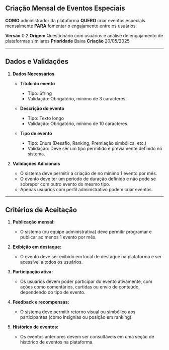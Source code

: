 ## Criação Mensal de Eventos Especiais

**COMO** administrador da plataforma
**QUERO** criar eventos especiais mensalmente
**PARA** fomentar o engajamento entre os usuários.

**Versão** 0.2
**Origem** Questionário com usuários e análise de engajamento de plataformas similares
**Prioridade** Baixa
**Criação** 20/05/2025

---

## **Dados e Validações**

1. **Dados Necessários**

    - **Título do evento**

        - Tipo: String
        - Validação: Obrigatório, mínimo de 3 caracteres.

    - **Descrição do evento**

        - Tipo: Texto longo
        - Validação: Obrigatório, mínimo de 10 caracteres.

    - **Tipo de evento**
        - Tipo: Enum (Desafio, Ranking, Premiação simbólica, etc.)
        - Validação: Deve ser um tipo permitido e previamente definido no sistema.

2. **Validações Adicionais**
    - O sistema deve permitir a criação de no mínimo 1 evento por mês.
    - O evento deve ter um período de duração definido e não pode se sobrepor com outro evento do mesmo tipo.
    - Apenas usuários com perfil administrativo podem criar eventos.

---

## **Critérios de Aceitação**

1. **Publicação mensal:**

    - O sistema (ou equipe administrativa) deve permitir programar e publicar ao menos 1 evento por mês.

2. **Exibição em destaque:**

    - O evento deve ser exibido em local de destaque na plataforma e ser acessível a todos os usuários.

3. **Participação ativa:**

    - Os usuários devem poder participar do evento ativamente, com ações como comentários, curtidas ou envio de conteúdo, dependendo do tipo de evento.

4. **Feedback e recompensas:**

    - O sistema deve permitir retorno visual ou simbólico aos participantes (como insígnias ou posição em ranking).

5. **Histórico de eventos:**

    - Os eventos anteriores devem ser consultáveis em uma seção de histórico de eventos na plataforma.
